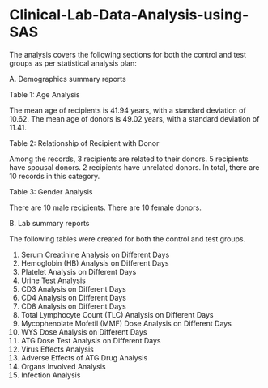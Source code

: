 # Clinical-Lab-Data-Analysis-using-SAS

The analysis covers the following sections for both the control and test groups as per statistical analysis plan:

A. Demographics summary reports

   Table 1: Age Analysis

The mean age of recipients is 41.94 years, with a standard deviation of 10.62.
The mean age of donors is 49.02 years, with a standard deviation of 11.41.

  Table 2: Relationship of Recipient with Donor

Among the records, 3 recipients are related to their donors.
5 recipients have spousal donors.
2 recipients have unrelated donors.
In total, there are 10 records in this category.

  Table 3: Gender Analysis

There are 10 male recipients.
There are 10 female donors.

B. Lab summary reports

 The following tables were created for both the control and test groups.
1. Serum Creatinine Analysis on Different Days
2. Hemoglobin (HB) Analysis on Different Days
3. Platelet Analysis on Different Days
4. Urine Test Analysis
5. CD3 Analysis on Different Days
6. CD4 Analysis on Different Days
7. CD8 Analysis on Different Days
8. Total Lymphocyte Count (TLC) Analysis on Different Days
9. Mycophenolate Mofetil (MMF) Dose Analysis on Different Days
10. WYS Dose Analysis on Different Days
11. ATG Dose Test Analysis on Different Days
12. Virus Effects Analysis
13. Adverse Effects of ATG Drug Analysis
14. Organs Involved Analysis
15. Infection Analysis

